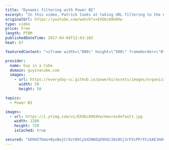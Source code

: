 ```yaml
---
title: "Dynamic filtering with Power BI"
excerpt: "In this video, Patrick looks at taking URL filtering to the next level. He shows how to use dynamic filtering with Power BI reports. He also shows a neat trick of setting a link image for Web URL fields.  Filtering in Power BI: https://powerbi.microsoft.com/en-us/blog/filter-a-report-with-a-url-query-string-parameter/"
originalUrl: https://youtube.com/watch?v=EXObcA9G9Vw
type: video
price: Free
length: PT8M
publishedDateTime: 2017-04-04T12:43:10Z
heat: 67

featuredContent: "<iframe width=\"800\" height=\"500\" frameborder=\"0\" src=\"https://www.youtube.com/embed/EXObcA9G9Vw\" allow=\"accelerometer; autoplay; encrypted-media; gyroscope; picture-in-picture\" allowfullscreen></iframe>"

provider:
  name: Guy in a Cube
  domain: guyinacube.com
  images:
    - url: https://everyday-cc.github.io/powerbi/assets/images/organizations/guyinacube.com-50x50.jpg
      width: 50
      height: 50

topics:
  - Power BI

images:
  - url: https://i.ytimg.com/vi/EXObcA9G9Vw/maxresdefault.jpg
    width: 1280
    height: 720
    isCached: true

secured: "kDhHITGmo+ByxBajCrXzt0VCy5d20WZq59hO/26i0Sj3rFVcPP/FCckAEJHddqtF48+EpB4r7PNspF2agimB+y7O+Gw8lhnpR+c/JVr+Lju21IL6ZzTGD9U+SAbelD775SFCd+pwMbWK0YK22sXufL/rqdDbT5g0SUI9Yez4C2P8U7tInFtMVkzmT7gDh+EEcikVohhmZ7vEfvYTPDPFwx9oNY201uA3MosQ3hO8GexMBX4KCKEXIuFsrxMZSCDztZMRApal+xQPande7WrS1+wxCD/Hq6IuUxkHLfKmv1QFCmtBLQayn0YmmdnTbvdslbEoF23+A6RqZCc5SN+jy7cZfz1kHRwvo4Lo3wXiuFlPUIkpKc+DOBk0vEFfspC3eczFRM41u5Yq6PgzCUBRaiB1AUPbM+i6npFg3YUPRx9Vvq0Uod8ypaowy4AYzJLj;KaDkerZpZ5kqZqfnYutDtw=="
---
```


